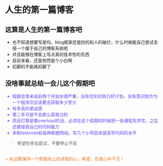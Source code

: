 # 人生的第一篇博客

## 这算是人生的第一篇博客吧

- 也不知道想要写是吗，blog框架还是捡的别人的破烂，什么时候能自己尝试去搭一个属于自己的博客系统呢
- 并且能够在博客上写点真的技术性的东西
- 目前来看，还是依然是个小白啊
- 扣脚的不能再扣脚了

## 没啥事就总结一会儿这个假期吧

<div style="color:#6542f4">

- 假期总体来说前两个月划水很严重，没有切实的执行好计划，没有意识到作为一个程序员应该要去获取多少至少
- 有多高的紧迫感
- 第二年可是不会那么容易过的
- 而且打算是要overload的话，必须在这个假期的时候把一些课程先学完，之后还要提高自己的代码能力
- 多刷leetcode和各种刷题网站，写几个小项目来提高写代码的水平

</div>

<div style="color:#ef731a">

> 希望你多加尝试，不要停止不前
<br>
> 永远要保持一个积极向上的进取的心，希望，在我心中不灭！

</div>